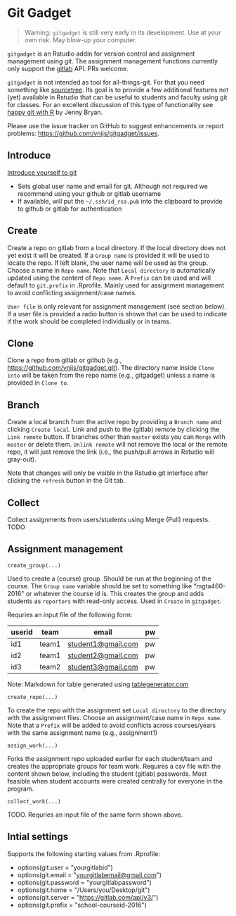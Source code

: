 # Git Gadget

> Warning: `gitgadget` is still very early in its development. Use at your own risk. May blow-up your computer.

`gitgadget` is an Rstudio addin for version control and assignment management using git. The assignment management functions currently only support the [gitlab](https://gitlab.com) API. PRs welcome.

`gitgadget` is not intended as tool for all-things-git. For that you need something like <a href="http://www.sourcetreeapp.com/" target="_blank">sourcetree</a>. Its goal is to provide a few additional features not (yet) available in Rstudio that can be useful to students and faculty using git for classes. For an excellent discussion of this type of functionality see [happy git with R](http://happygitwithr.com/) by Jenny Bryan.

Please use the issue tracker on GitHub to suggest enhancements or report problems: https://github.com/vnijs/gitgadget/issues.

## Introduce

[Introduce yourself to git](http://happygitwithr.com/hello-git.html)

- Sets global user name and email for git. Although not required we recommend using your github or gitlab username
- If available, will put the `~/.ssh/id_rsa.pub` into the clipboard to provide to github or gitlab for authentication

## Create

Create a repo on gitlab from a local directory. If the local directory does not yet exist it will be created. If a `Group name` is provided it will be used to locate the repo. If left blank, the user name will be used as the group. Choose a name in `Repo name`. Note that `Local directory` is automatically updated using the content of `Repo name`. A `Prefix` can be used and will default to `git.prefix` in .Rprofile. Mainly used for assignment management to avoid conflicting assignment/case names.

`User file` is only relevant for assignment management (see section below). If a user file is provided a radio button is shown that can be used to indicate if the work should be completed individually or in teams.

## Clone

Clone a repo from gitlab or github (e.g., https://github.com/vnijs/gitgadget.git). The directory name inside `Clone into` will be taken from the repo name (e.g., gitgadget) unless a name is provided in `Clone to`.

## Branch

Create a local branch from the active repo by providing a `Branch name` and clicking `Create local`. Link and push to the (gitlab) remote by clicking the `Link remote` button. If branches other than `master` exists you can `Merge` with `master` or delete them. `Unlink remote` will not remove the local or the remote repo, it will just remove the link (i.e., the push/pull arrows in Rstudio will gray-out).

Note that changes will only be visible in the Rstudio git interface after clicking the `refresh` button in the Git tab.

## Collect

Collect assignments from users/students using Merge (Pull) requests. TODO

## Assignment management

`create_group(...)`

Used to create a (course) group. Should be run at the beginning of the course. The `Group name` variable should be set to something like "mgta460-2016" or whatever the course id is. This creates the group and adds students as `reporters` with read-only access. Used in `Create` in `gitgadget`.

Requries an input file of the following form:

| userid | team  | email              | pw |
|--------|-------|--------------------|----|
| id1    | team1 | student1@gmail.com | pw |
| id2    | team1 | student2@gmail.com | pw |
| id3    | team2 | student3@gmail.com | pw |


Note: Markdown for table generated using <a href="http://www.tablesgenerator.com/markdown_tables" target="_blank">tablegenerator.com</a>

`create_repo(...)`

To create the repo with the assignment set `Local directory` to the directory with the assignment files.
Choose an assignment/case name in `Repo name`. Note that a `Prefix` will be added to avoid conflicts across courses/years with the same assignment name (e.g., assignment1)

`assign_work(...)`

Forks the assignment repo uploaded earlier for each student/team and creates the appropriate groups for team work. Requires a csv file with the content shown below, including the student (gitlab) passwords. Most feasible when student accounts were created centrally for everyone in the program.

`collect_work(...)`

TODO. Requries an input file of the same form shown above.

## Intial settings

Supports the following starting values from .Rprofile:

* options(git.user = "yourgitlabid")
* options(git.email = "yourgitlabemail@gmail.com")
* options(git.password = "yourgitlabpassword")
* options(git.home = "/Users/you/Desktop/git")
* options(git.server = "https://gitlab.com/api/v3/")
* options(git.prefix = "school-courseid-2016")
